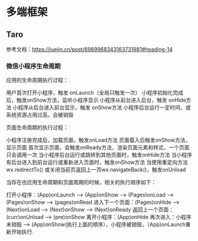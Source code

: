 # 多端框架


## Taro

参考文档：https://juejin.cn/post/6989968343163731981#heading-14


### 微信小程序生命周期

应⽤的⽣命周期执行过程：

⽤户⾸次打开⼩程序，触发 onLaunch（全局只触发⼀次）
⼩程序初始化完成后，触发onShow⽅法，监听⼩程序显示
⼩程序从前台进⼊后台，触发 onHide⽅法
⼩程序从后台进⼊前台显示，触发 onShow⽅法
⼩程序后台运⾏⼀定时间，或系统资源占⽤过⾼，会被销毁

⻚⾯⽣命周期的执行过程：

⼩程序注册完成后，加载⻚⾯，触发onLoad⽅法
⻚⾯载⼊后触发onShow⽅法，显示⻚⾯
⾸次显示⻚⾯，会触发onReady⽅法，渲染⻚⾯元素和样式，⼀个⻚⾯只会调⽤⼀次
当⼩程序后台运⾏或跳转到其他⻚⾯时，触发onHide⽅法
当⼩程序有后台进⼊到前台运⾏或重新进⼊⻚⾯时，触发onShow⽅法
当使⽤重定向⽅法 wx.redirectTo() 或关闭当前⻚返回上⼀⻚wx.navigateBack()，触发onUnload

当存在也应用生命周期和页面周期的时候，相关的执行顺序如下：

打开小程序：(App)onLaunch --> (App)onShow --> (Pages)onLoad --> (Pages)onShow --> (pages)onRead
进入下一个页面：(Pages)onHide --> (Next)onLoad --> (Next)onShow --> (Next)onReady
返回上一个页面：(curr)onUnload --> (pre)onShow
离开小程序：(App)onHide
再次进入：小程序未销毁 --> (App)onShow(执行上面的顺序），小程序被销毁，（App)onLaunch重新开始执行.
